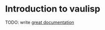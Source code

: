 # Introduction to vaulisp

TODO: write [great documentation](http://jacobian.org/writing/what-to-write/)

